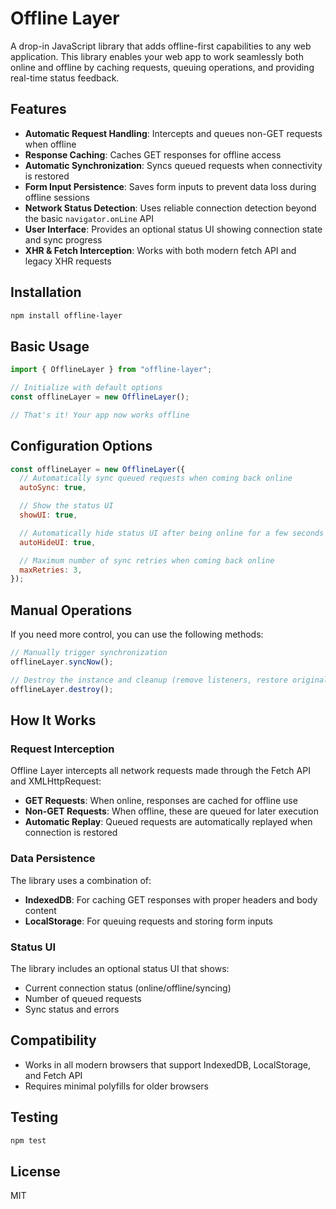 # Offline Layer

A drop-in JavaScript library that adds offline-first capabilities to any web application. This library enables your web app to work seamlessly both online and offline by caching requests, queuing operations, and providing real-time status feedback.

## Features

- **Automatic Request Handling**: Intercepts and queues non-GET requests when offline
- **Response Caching**: Caches GET responses for offline access
- **Automatic Synchronization**: Syncs queued requests when connectivity is restored
- **Form Input Persistence**: Saves form inputs to prevent data loss during offline sessions
- **Network Status Detection**: Uses reliable connection detection beyond the basic `navigator.onLine` API
- **User Interface**: Provides an optional status UI showing connection state and sync progress
- **XHR & Fetch Interception**: Works with both modern fetch API and legacy XHR requests

## Installation

```bash
npm install offline-layer
```

## Basic Usage

```javascript
import { OfflineLayer } from "offline-layer";

// Initialize with default options
const offlineLayer = new OfflineLayer();

// That's it! Your app now works offline
```

## Configuration Options

```javascript
const offlineLayer = new OfflineLayer({
  // Automatically sync queued requests when coming back online
  autoSync: true,

  // Show the status UI
  showUI: true,

  // Automatically hide status UI after being online for a few seconds
  autoHideUI: true,

  // Maximum number of sync retries when coming back online
  maxRetries: 3,
});
```

## Manual Operations

If you need more control, you can use the following methods:

```javascript
// Manually trigger synchronization
offlineLayer.syncNow();

// Destroy the instance and cleanup (remove listeners, restore original XHR/fetch)
offlineLayer.destroy();
```

## How It Works

### Request Interception

Offline Layer intercepts all network requests made through the Fetch API and XMLHttpRequest:

- **GET Requests**: When online, responses are cached for offline use
- **Non-GET Requests**: When offline, these are queued for later execution
- **Automatic Replay**: Queued requests are automatically replayed when connection is restored

### Data Persistence

The library uses a combination of:

- **IndexedDB**: For caching GET responses with proper headers and body content
- **LocalStorage**: For queuing requests and storing form inputs

### Status UI

The library includes an optional status UI that shows:

- Current connection status (online/offline/syncing)
- Number of queued requests
- Sync status and errors

## Compatibility

- Works in all modern browsers that support IndexedDB, LocalStorage, and Fetch API
- Requires minimal polyfills for older browsers

## Testing

```bash
npm test
```

## License

MIT

